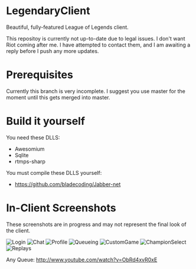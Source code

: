 LegendaryClient
===============

Beautiful, fully-featured League of Legends client.

This repositoy is currently not up-to-date due to legal issues. I don't want Riot coming after me. I have attempted to contact them, and I am awaiting a reply before I push any more updates.

Prerequisites
=============

Currently this branch is very incomplete. I suggest you use master for the moment until this gets merged into master.

Build it yourself
=================

You need these DLLS:

* Awesomium
* Sqlite
* rtmps-sharp

You must compile these DLLS yourself:

* https://github.com/bladecoding/Jabber-net

In-Client Screenshots
=====================

These screenshots are in progress and may not represent the final look of the client.

![Login](http://puu.sh/6iKrX.png)
![Chat](http://puu.sh/6iKBW.jpg)
![Profile](http://puu.sh/6FLQb.jpg)
![Queueing](http://puu.sh/6kdvL.png)
![CustomGame](http://puu.sh/6p5aU.jpg)
![ChampionSelect](http://puu.sh/6FJBX.jpg)
![Replays](http://puu.sh/6FJBX.jpg)

Any Queue: http://www.youtube.com/watch?v=ObRd4xvR0xE
